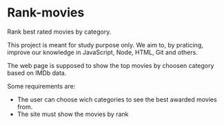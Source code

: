 # Rank-movies
Rank best rated movies by category.

This project is meant for study purpose only. We aim to, by praticing, improve our knowledge in JavaScript, Node, HTML, Git and others.

The web page is supposed to show the top movies by choosen category based on IMDb data.

Some requirements are:
- The user can choose wich categories to see the best awarded movies from.
- The site must show the movies by rank